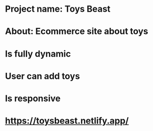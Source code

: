 # Project name: Toys Beast
# About: Ecommerce site about toys
# Is fully dynamic
# User can add toys
# Is responsive
# https://toysbeast.netlify.app/